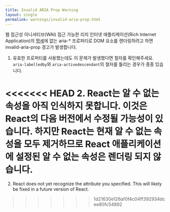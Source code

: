 ```yaml
---
title: Invalid ARIA Prop Warning
layout: single
permalink: warnings/invalid-aria-prop.html
---
```


웹 접근성 이니셔티브(WAI) 접근 가능한 리치 인터넷 애플리케이션(Rich Internet Application)의 [명세](https://www.w3.org/TR/wai-aria-1.1/#states_and_properties)에 없는 aria-* 프로퍼티로 DOM 요소를 렌더링하려고 하면 invalid-aria-prop 경고가 발생합니다.

1. 유효한 프로퍼티를 사용했는데도 이 문제가 발생했다면 철자를 확인해주세요. `aria-labelledby`와 `aria-activedescendant`의 철자를 틀리는 경우가 종종 있습니다.

<<<<<<< HEAD
2. React는 알 수 없는 속성을 아직 인식하지 못합니다. 이것은 React의 다음 버전에서 수정될 가능성이 있습니다. 하지만 React는 현재 알 수 없는 속성을 모두 제거하므로 React 애플리케이션에 설정된 알 수 없는 속성은 렌더링 되지 않습니다.
=======
2. React does not yet recognize the attribute you specified. This will likely be fixed in a future version of React.
>>>>>>> 1d21630e126af0f4c04ff392934dcee80fc54892
